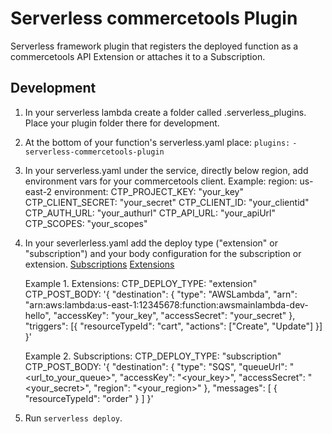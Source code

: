 # Serverless commercetools Plugin
Serverless framework plugin that registers the deployed function as a commercetools API Extension or attaches it to a Subscription.

## Development

1. In your serverless lambda create a folder called .serverless_plugins. Place your plugin folder there for development.
2. At the bottom of your function's serverless.yaml place:
    `plugins:`
        `- serverless-commercetools-plugin`
3.  In your serverless.yaml under the service, directly below region, add environment vars for your commercetools client. 
     Example:    region: us-east-2
                       environment:
                            CTP_PROJECT_KEY: "your_key"
                            CTP_CLIENT_SECRET: "your_secret"
                            CTP_CLIENT_ID: "your_clientid"
                            CTP_AUTH_URL: "your_authurl"
                            CTP_API_URL: "your_apiUrl"
                            CTP_SCOPES: "your_scopes"
                            
4. In your severlerless.yaml add the deploy type ("extension" or "subscription") and your body configuration for the subscription or extension.
 [Subscriptions]( https://docs.commercetools.com/http-api-projects-subscriptions) 
 [Extensions]( https://docs.commercetools.com/http-api-projects-api-extensions)

    Example 1. Extensions:
                            CTP_DEPLOY_TYPE: "extension"
                            CTP_POST_BODY: '{
                                "destination": {
                                "type": "AWSLambda",
                                "arn": "arn:aws:lambda:us-east-1:12345678:function:awsmainlambda-dev-hello",
                                "accessKey": "your_key",
                                "accessSecret": "your_secret"
                                },
                                "triggers": [{
                                "resourceTypeId": "cart",
                                "actions": ["Create", "Update"]
                                }]
                            }'
                            
      Example 2. Subscriptions:
                         CTP_DEPLOY_TYPE: "subscription"
                         CTP_POST_BODY: '{
                                "destination": {
                                "type": "SQS",
                                "queueUrl": "<url_to_your_queue>",
                                "accessKey": "<your_key>",
                                "accessSecret": "<your_secret>",
                                "region": "<your_region>"
                                },
                                "messages": [
                                {
                                    "resourceTypeId": "order"
                                }
                                ]
                            }'
5. Run `serverless deploy`.



